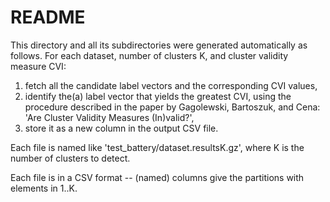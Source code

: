 README
======

This directory and all its subdirectories were generated automatically as
follows. For each dataset, number of clusters K, and cluster validity
measure CVI:

1. fetch all the candidate label vectors and the corresponding CVI values,
2. identify the(a) label vector that yields the greatest CVI,
    using the procedure described in the paper by
    Gagolewski, Bartoszuk, and Cena: 'Are Cluster Validity Measures (In)valid?',
3. store it as a new column in the output CSV file.

Each file is named like 'test_battery/dataset.resultsK.gz', where
K is the number of clusters to detect.

Each file is in a CSV format -- (named) columns give the partitions
with elements in 1..K.
